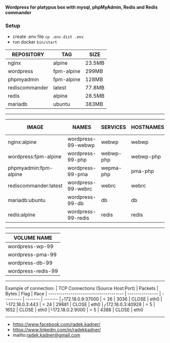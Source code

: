 #### Wordpress for platypus box with mysql, phpMyAdmin, Redis and Redis commander

### Setup

* create .env file ```cp .env.dist .env```
* run docker ```bin/start```


| REPOSITORY       |  TAG         | SIZE
| ---------------- | ------------ | -------
| nginx            | alpine       | 23.5MB
| wordpress        | fpm-alpine   | 299MB
| phpmyadmin       | fpm-alpine   | 128MB
| rediscommander   | latest       | 77.8MB
| redis            | alpine       | 28.5MB
| mariadb          | ubuntu       | 383MB

-----

| IMAGE                 | NAMES                | SERVICES  | HOSTNAMES | WEB HOSTNAMES
| --------------------- | -------------------- | --------- | --------- | -------------------
| nginx:alpine          | wordpress-99-webwp   | webwp     | webwp     | pma, webwp, webpma
| wordpress:fpm-alpine  | wordpress-99-php     | webwp-php | webwp-php | webwp-php
| phpmyadmin:fpm-alpine | wordpress-99-pma     | wepma-php | pma-php   | wepma-php
| rediscommander:latest | wordpress-99-webrc   | webrc     | webrc     | rc
| mariadb:ubuntu        | wordpress-99-db      | db        | db        |
| redis:alpine          | wordpress-99-redis   | redis     | redis     |
                                                                                
-----

| VOLUME NAME
| --------------------
| wordpress-wp-99
| wordpress-pma-99
| wordpress-db-99
| wordpress-redis-99

-----

Example of connection:
| TCP Connections (Source Host:Port)    |      Packets    |    Bytes  |  Flag   |  Iface
| ------------------------------------- | --------------- | --------- | ------- | -------
|┌172.18.0.9:37000                      |    =       26   |     3036  |  CLOSE  |  eth0
|└172.18.0.3:443                        |    =       24   |    29881  |  CLOSE  |  eth0
|┌172.18.0.3:40928                      |    =        5   |     1652  |  CLOSE  |  eth0
|└172.18.0.2:9000                       |    =        5   |     4388  |  CLOSE  |  eth0

-----

* https://www.facebook.com/radek.kadner/
* https://www.linkedin.com/in/radekkadner/
* mailto:radek.kadner@gmail.com

